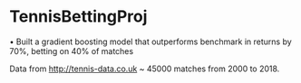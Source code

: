 # TennisBettingProj

•	Built a gradient boosting model that outperforms benchmark in returns by 70%, betting on 40% of matches

Data from http://tennis-data.co.uk ~ 45000 matches from 2000 to 2018.
